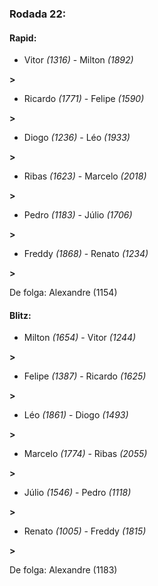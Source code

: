### Rodada 22:

#### Rapid:

* Vitor *(1316)*     -     Milton *(1892)*

 **>** 
* Ricardo *(1771)*     -     Felipe *(1590)*

 **>** 
* Diogo *(1236)*     -     Léo *(1933)*

 **>** 
* Ribas *(1623)*     -     Marcelo *(2018)*

 **>** 
* Pedro *(1183)*     -     Júlio *(1706)*

 **>** 
* Freddy *(1868)*     -     Renato *(1234)*

 **>** 

De folga: Alexandre (1154)

#### Blitz:

* Milton *(1654)*     -     Vitor *(1244)*

 **>** 
* Felipe *(1387)*     -     Ricardo *(1625)*

 **>** 
* Léo *(1861)*     -     Diogo *(1493)*

 **>** 
* Marcelo *(1774)*     -     Ribas *(2055)*

 **>** 
* Júlio *(1546)*     -     Pedro *(1118)*

 **>** 
* Renato *(1005)*     -     Freddy *(1815)*

 **>** 

De folga: Alexandre (1183)

